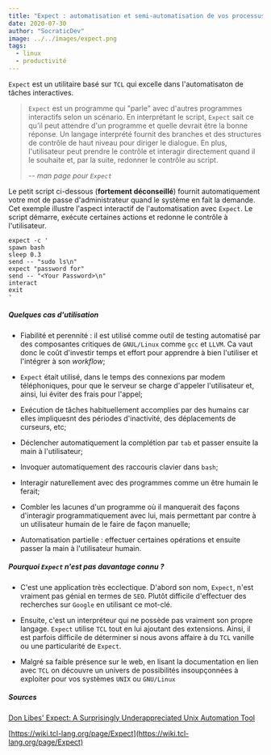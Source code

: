 ```yaml
---
title: "Expect : automatisation et semi-automatisation de vos processus sous Linux"
date: 2020-07-30
author: "SocraticDev"
image: ../../images/expect.png
tags:
  - linux
  - productivité
---
```


``Expect`` est un utilitaire basé sur ``TCL`` qui excelle dans l'automatisaton de tâches interactives.

> ``Expect`` est un programme qui "parle" avec d'autres programmes interactifs selon un scénario. En interprétant le script, ``Expect`` sait ce qu'il peut attendre d'un programme et quelle devrait être la bonne réponse. Un langage interprété fournit des branches et des structures de contrôle de haut niveau pour diriger le dialogue. En plus, l'utilisateur peut prendre le contrôle et interagir directement quand il le souhaite et, par la suite, redonner le contrôle au script.
>
> <cite>-- man page pour ``Expect``</cite>

Le petit script ci-dessous (**fortement déconseillé**) fournit automatiquement votre mot de passe d'administrateur quand le système en fait la demande. Cet exemple illustre l'aspect interactif de l'automatisation avec ``Expect``. Le script démarre, exécute certaines actions et redonne le contrôle à l'utilisateur.

```
expect -c '
spawn bash
sleep 0.3
send -- "sudo ls\n"
expect "password for"
send -- "<Your Password>\n"
interact
exit
'
```

##### Quelques cas d'utilisation

- Fiabilité et perennité : il est utilisé comme outil de testing automatisé par des composantes critiques de ``GNUL/Linux`` comme ``gcc`` et ``LLVM``. Ca vaut donc le coût d'investir temps et effort pour apprendre à bien l'utiliser et l'intégrer à son _workflow_;

- ``Expect`` était utilisé, dans le temps des connexions par modem téléphoniques, pour que le serveur se charge d'appeler l'utilisateur et, ainsi, lui éviter des frais pour l'appel;

- Exécution de tâches habituellement accomplies par des humains car elles impliquesnt des périodes d'inactivité, des déplacements de curseurs, etc;

- Déclencher automatiquement la complétion par ``tab`` et passer ensuite la main à l'utilisateur;

- Invoquer automatiquement des raccouris clavier dans ``bash``;

- Interagir naturellement avec des programmes comme un être humain le ferait;

- Combler les lacunes d'un programme où il manquerait des façons d'interagir programmatiquement avec lui, mais permettant par contre à un utilisateur humain de le faire de façon manuelle;

- Automatisation partielle : effectuer certaines opérations et ensuite passer la main à l'utilisateur humain.

##### Pourquoi ``Expect`` n'est pas davantage connu ?

- C'est une application très ecclectique. D'abord son nom, ``Expect``, n'est vraiment pas génial en termes de ``SEO``. Plutôt difficile d'effectuer des recherches sur ``Google`` en utilisant ce mot-clé.

- Ensuite, c'est un interpréteur qui ne possède pas vraiment son propre langage. ``Expect`` utilise ``TCL`` tout en lui ajoutant des extensions. Ainsi, il est parfois difficile de déterminer si nous avons affaire à du ``TCL`` vanille ou une particularité de ``Expect``.

- Malgré sa faible présence sur le web, en lisant la documentation en lien avec ``TCL`` on découvre un univers de possibilités insoupçonnées à exploiter pour vos systèmes ``UNIX`` ou ``GNU/Linux`` 

##### Sources

[Don Libes' Expect: A Surprisingly Underappreciated Unix Automation Tool](https://blog.robertelder.org/don-libes-expect-unix-automation-tool/)

[https://wiki.tcl-lang.org/page/Expect](https://wiki.tcl-lang.org/page/Expect)
